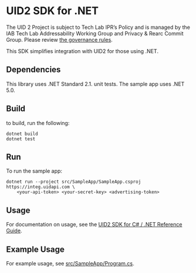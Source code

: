 # UID2 SDK for .NET

The UID 2 Project is subject to Tech Lab IPR’s Policy and is managed by the IAB Tech Lab Addressability Working Group and Privacy & Rearc Commit Group. Please review [the governance rules](https://github.com/IABTechLab/uid2-core/blob/master/Software%20Development%20and%20Release%20Procedures.md).

This SDK simplifies integration with UID2 for those using .NET.

## Dependencies

This library uses .NET Standard 2.1. unit tests. The sample app uses .NET 5.0.

## Build

to build, run the following:

```
dotnet build
dotnet test
```

## Run

To run the sample app:

```
dotnet run --project src/SampleApp/SampleApp.csproj https://integ.uidapi.com \
	<your-api-token> <your-secret-key> <advertising-token>
```

## Usage
For documentation on usage, see the [UID2 SDK for C# / .NET Reference Guide](https://unifiedid.com/docs/sdks/uid2-sdk-ref-csharp-dotnet).

## Example Usage

For example usage, see [src/SampleApp/Program.cs](src/SampleApp/Program.cs).
